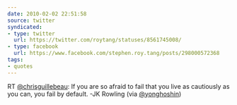 ```yaml
---
date: 2010-02-02 22:51:58
source: twitter
syndicated:
- type: twitter
  url: https://twitter.com/roytang/statuses/8561745008/
- type: facebook
  url: https://www.facebook.com/stephen.roy.tang/posts/298000572368
tags:
- quotes
---
```


RT [@chrisguillebeau](https://twitter.com/chrisguillebeau/): If you are so afraid to fail that you live as cautiously as you can, you fail by default. -JK Rowling (via [@yonghoshin](https://twitter.com/yonghoshin/))